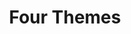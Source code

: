 ---
layout: media
title: "Four Themes"
categories: visual
excerpt: "Four Themes"
show_excerpt: true
ads: false
share: false
show_url: true
image:
  id: 36086412561
photoset:
  id: 72157684353917651
---